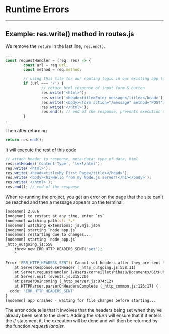 # Runtime Errors
- - - - - - - - - - - - - 

## Example: res.write() method in routes.js

We remove the ```return``` in the last line, ```res.end()```.

```javascript
...
const requestHandler = (req, res) => {
        const url = req.url;
        const method = req.method;

        // using this file for our routing logic in our existing app (app.js)
        if (url === '/') {
                // return html response of input form & button
                res.write('<html>');
                res.write('<head><title>Enter message</title></head>');
                res.write('<body><form action="/message" method="POST"><input type="text" name="message"><button type="submit">Send</button></form></body>');
                res.write('</html>');
                res.end(); // end of the response, prevents execution of subsequent statements
        }
...
```

Then after returning 
```javascript
return res.end();
```

It will execute the rest of this code
```javascript
// attach header to response, meta-data: type of data, html
res.setHeader('Content-Type', 'text/html');
res.write('<html>');
res.write('<head><title>My First Page</title></head>');
res.write('<body><h1>Hello from my Node.js server!</h1></body>');
res.write('</html>');
res.end(); // end of the response
```
When re-running the project, you get an error on the page that the site can't be reached and then a message appears on the terminal:

```zsh
[nodemon] 2.0.6
[nodemon] to restart at any time, enter `rs`
[nodemon] watching path(s): *.*
[nodemon] watching extensions: js,mjs,json
[nodemon] starting `node app.js`
[nodemon] restarting due to changes...
[nodemon] starting `node app.js`
_http_outgoing.js:558
    throw new ERR_HTTP_HEADERS_SENT('set');
    ^

Error [ERR_HTTP_HEADERS_SENT]: Cannot set headers after they are sent to the client
    at ServerResponse.setHeader (_http_outgoing.js:558:11)
    at Server.requestHandler (/Users/corneilletshibasu/Documents/GitHub/node-improve-dev/create-server/routes.js:39:13)
    at Server.emit (events.js:315:20)
    at parserOnIncoming (_http_server.js:874:12)
    at HTTPParser.parserOnHeadersComplete (_http_common.js:126:17) {
  code: 'ERR_HTTP_HEADERS_SENT'
}
[nodemon] app crashed - waiting for file changes before starting...
```

The error code tells that it involves that the headers being set when they've already been sent to the client. Adding the _return_ will ensure that if it enters the _if_ statement it, the execution will be done and will then be returned by the function _requestHandler_.